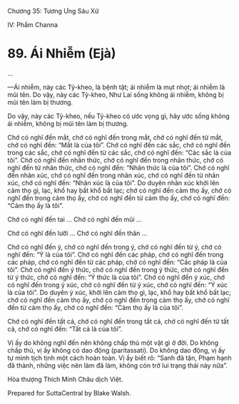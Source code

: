  

Chương 35: Tương Ưng Sáu Xứ

IV: Phẩm Channa

# 89\. Ái Nhiễm (Ejà)

…

—Ái nhiễm, này các Tỷ-kheo, là bệnh tật; ái nhiễm là mụt nhọt; ái nhiễm là mũi tên. Do vậy, này các Tỷ-kheo, Như Lai sống không ái nhiễm, không bị mũi tên làm bị thương.

Do vậy, này các Tỷ-kheo, nếu Tỷ-kheo có ước vọng gì, hãy ước sống không ái nhiễm, không bị mũi tên làm bị thương.

Chớ có nghĩ đến mắt, chớ có nghĩ đến trong mắt, chớ có nghĩ đến từ mắt, chớ có nghĩ đến: “Mắt là của tôi”. Chớ có nghĩ đến các sắc, chớ có nghĩ đến trong các sắc, chớ có nghĩ đến từ các sắc, chớ có nghĩ đến: “Các sắc là của tôi”. Chớ có nghĩ đến nhãn thức, chớ có nghĩ đến trong nhãn thức, chớ có nghĩ đến từ nhãn thức, chớ có nghĩ đến: “Nhãn thức là của tôi”. Chớ có nghĩ đến nhãn xúc, chớ có nghĩ đến trong nhãn xúc, chớ có nghĩ đến từ nhãn xúc, chớ có nghĩ đến: “Nhãn xúc là của tôi”. Do duyên nhãn xúc khởi lên cảm thọ gì, lạc, khổ hay bất khổ bất lạc; chớ có nghĩ đến cảm thọ ấy, chớ có nghĩ đến trong cảm thọ ấy, chớ có nghĩ đến từ cảm thọ ấy, chớ có nghĩ đến: “Cảm thọ ấy là tôi”.

Chớ có nghĩ đến tai … Chớ có nghĩ đến mũi …

Chớ có nghĩ đến lưỡi … Chớ có nghĩ đến thân …

Chớ có nghĩ đến ý, chớ có nghĩ đến trong ý, chớ có nghĩ đến từ ý, chớ có nghĩ đến: “Ý là của tôi”. Chớ có nghĩ đến các pháp, chớ có nghĩ đến trong các pháp, chớ có nghĩ đến từ các pháp, chớ có nghĩ đến: “Các pháp là của tôi”. Chớ có nghĩ đến ý thức, chớ có nghĩ đến trong ý thức, chớ có nghĩ đến từ ý thức, chớ có nghĩ đến: “Ý thức là của tôi”. Chớ có nghĩ đến ý xúc, chớ có nghĩ đến trong ý xúc, chớ có nghĩ đến từ ý xúc, chớ có nghĩ đến: “Ý xúc là của tôi”. Do duyên ý xúc, khởi lên cảm thọ gì, lạc, khổ hay bất khổ bất lạc; chớ có nghĩ đến cảm thọ ấy, chớ có nghĩ đến trong cảm thọ ấy, chớ có nghĩ đến từ cảm thọ ấy, chớ có nghĩ đến: “Cảm thọ ấy là của tôi”.

Chớ có nghĩ đến tất cả, chớ có nghĩ đến trong tất cả, chớ có nghĩ đến từ tất cả, chớ có nghĩ đến: “Tất cả là của tôi”.

Vị ấy do không nghĩ đến nên không chấp thủ một vật gì ở đời. Do không chấp thủ, vị ấy không có dao động (paritassati). Do không dao động, vị ấy tự mình tịch tịnh một cách hoàn toàn. Vị ấy biết rõ: “Sanh đã tận, Phạm hạnh đã thành, những việc nên làm đã làm, không còn trở lui trạng thái này nữa”.

Hòa thượng Thích Minh Châu dịch Việt.

Prepared for SuttaCentral by Blake Walsh.